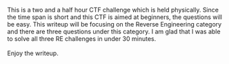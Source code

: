 This is a two and a half hour CTF challenge which is held physically. Since the time span is short and this CTF is aimed at beginners, the questions will be easy.
This writeup will be focusing on the Reverse Engineering category and there are three questions under this category. 
I am glad that I was able to solve all three RE challenges in under 30 minutes. 
<br><br> Enjoy the writeup. 

